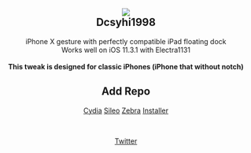 <h2 align="center">
    <img src="https://pbs.twimg.com/profile_images/969563164407771137/KhwsIZWI_400x400.jpg" id="myIcon" align="middle">
<br />
    Dcsyhi1998
</h2>
<p align="center">
    iPhone X gesture with perfectly compatible iPad floating dock<br/>
    Works well on iOS 11.3.1 with Electra1131<br/>
    <br/>
    <strong>This tweak is designed for classic iPhones (iPhone that without notch)</strong>
</p>
<h2 align="center">
    Add Repo
</h2>
<p align="center">
    <a href="cydia://url/https://cydia.saurik.com/api/share#?source=https://dcsyhi1998.github.io">Cydia</a>
    <a href="sileo://source/https://dcsyhi1998.github.io">Sileo</a>
    <a href="zbra://sources/add/https://dcsyhi1998.github.io">Zebra</a>
    <a href="installer://add/repo=https://dcsyhi1998.github.io">Installer</a>
</p>
<br>
<p align="center">
    <a href="https://twitter.com/linux_n1">Twitter</a>
</p>
